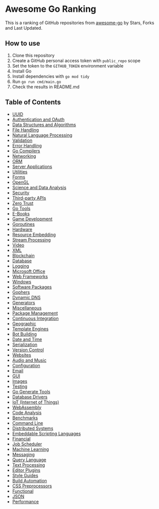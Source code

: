 # Awesome Go Ranking

This is a ranking of GitHub repositories from
 [awesome-go](https://github.com/avelino/awesome-go)
 by Stars, Forks and Last Updated.
 
## How to use

1. Clone this repository
1. Create a GitHub personal access token with `public_repo` scope
1. Set the token to the `GITHUB_TOKEN` environment variable
1. Install Go
1. Install dependencies with `go mod tidy`
1. Run `go run cmd/main.go`
1. Check the results in README.md 
 

## Table of Contents

* [UUID](docs/UUID.md)
* [Authentication and OAuth](docs/Authentication-and-OAuth.md)
* [Data Structures and Algorithms](docs/Data-Structures-and-Algorithms.md)
* [File Handling](docs/File-Handling.md)
* [Natural Language Processing](docs/Natural-Language-Processing.md)
* [Validation](docs/Validation.md)
* [Error Handling](docs/Error-Handling.md)
* [Go Compilers](docs/Go-Compilers.md)
* [Networking](docs/Networking.md)
* [ORM](docs/ORM.md)
* [Server Applications](docs/Server-Applications.md)
* [Utilities](docs/Utilities.md)
* [Forms](docs/Forms.md)
* [OpenGL](docs/OpenGL.md)
* [Science and Data Analysis](docs/Science-and-Data-Analysis.md)
* [Security](docs/Security.md)
* [Third-party APIs](docs/Third-party-APIs.md)
* [Zero Trust](docs/Zero-Trust.md)
* [Go Tools](docs/Go-Tools.md)
* [E-Books](docs/E-Books.md)
* [Game Development](docs/Game-Development.md)
* [Goroutines](docs/Goroutines.md)
* [Hardware](docs/Hardware.md)
* [Resource Embedding](docs/Resource-Embedding.md)
* [Stream Processing](docs/Stream-Processing.md)
* [Video](docs/Video.md)
* [XML](docs/XML.md)
* [Blockchain](docs/Blockchain.md)
* [Database](docs/Database.md)
* [Logging](docs/Logging.md)
* [Microsoft Office](docs/Microsoft-Office.md)
* [Web Frameworks](docs/Web-Frameworks.md)
* [Windows](docs/Windows.md)
* [Software Packages](docs/Software-Packages.md)
* [Gophers](docs/Gophers.md)
* [Dynamic DNS](docs/Dynamic-DNS.md)
* [Generators](docs/Generators.md)
* [Miscellaneous](docs/Miscellaneous.md)
* [Package Management](docs/Package-Management.md)
* [Continuous Integration](docs/Continuous-Integration.md)
* [Geographic](docs/Geographic.md)
* [Template Engines](docs/Template-Engines.md)
* [Bot Building](docs/Bot-Building.md)
* [Date and Time](docs/Date-and-Time.md)
* [Serialization](docs/Serialization.md)
* [Version Control](docs/Version-Control.md)
* [Websites](docs/Websites.md)
* [Audio and Music](docs/Audio-and-Music.md)
* [Configuration](docs/Configuration.md)
* [Email](docs/Email.md)
* [GUI](docs/GUI.md)
* [Images](docs/Images.md)
* [Testing](docs/Testing.md)
* [Go Generate Tools](docs/Go-Generate-Tools.md)
* [Database Drivers](docs/Database-Drivers.md)
* [IoT (Internet of Things)](docs/IoT-(Internet-of-Things).md)
* [WebAssembly](docs/WebAssembly.md)
* [Code Analysis](docs/Code-Analysis.md)
* [Benchmarks](docs/Benchmarks.md)
* [Command Line](docs/Command-Line.md)
* [Distributed Systems](docs/Distributed-Systems.md)
* [Embeddable Scripting Languages](docs/Embeddable-Scripting-Languages.md)
* [Financial](docs/Financial.md)
* [Job Scheduler](docs/Job-Scheduler.md)
* [Machine Learning](docs/Machine-Learning.md)
* [Messaging](docs/Messaging.md)
* [Query Language](docs/Query-Language.md)
* [Text Processing](docs/Text-Processing.md)
* [Editor Plugins](docs/Editor-Plugins.md)
* [Style Guides](docs/Style-Guides.md)
* [Build Automation](docs/Build-Automation.md)
* [CSS Preprocessors](docs/CSS-Preprocessors.md)
* [Functional](docs/Functional.md)
* [JSON](docs/JSON.md)
* [Performance](docs/Performance.md)
